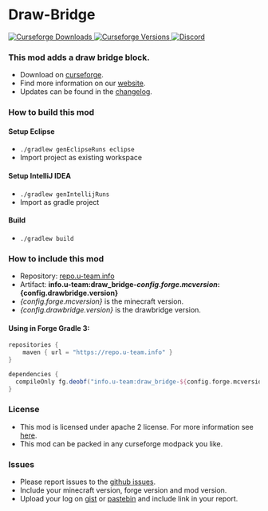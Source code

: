 # Draw-Bridge

[
![Curseforge Downloads](http://cf.way2muchnoise.eu/draw-bridge.svg)
![Curseforge Versions](http://cf.way2muchnoise.eu/versions/draw-bridge.svg)
](https://www.curseforge.com/minecraft/mc-mods/draw-bridge)
[
![Discord](https://img.shields.io/discord/297104769649213441?label=Discord)
](https://discordapp.com/invite/QXbWS36)

### This mod adds a draw bridge block.

- Download on [curseforge](https://www.curseforge.com/minecraft/mc-mods/draw-bridge).  
- Find more information on our [website](https://u-team.info/mods/drawbridge).
- Updates can be found in the [changelog](CHANGELOG.md).

### How to build this mod

#### Setup Eclipse
- ``./gradlew genEclipseRuns eclipse``
- Import project as existing workspace

#### Setup IntelliJ IDEA
- ``./gradlew genIntellijRuns``
- Import as gradle project

#### Build
- ``./gradlew build``

### How to include this mod

- Repository: [repo.u-team.info](https://repo.u-team.info)
- Artifact: **info.u-team:draw_bridge-${config.forge.mcversion}:${config.drawbridge.version}** 
- *{config.forge.mcversion}* is the minecraft version.
- *{config.drawbridge.version}* is the drawbridge version.

#### Using in Forge Gradle 3:
```gradle
repositories {
    maven { url = "https://repo.u-team.info" }
}

dependencies {
  compileOnly fg.deobf("info.u-team:draw_bridge-${config.forge.mcversion}:${config.drawbridge.version}")
}
```

### License

- This mod is licensed under apache 2 license. For more information see [here](LICENSE).  
- This mod can be packed in any curseforge modpack you like.

### Issues

- Please report issues to the [github issues](../../issues).
- Include your minecraft version, forge version and mod version.
- Upload your log on [gist](https://gist.github.com) or [pastebin](https://pastebin.com) and include link in your report.
